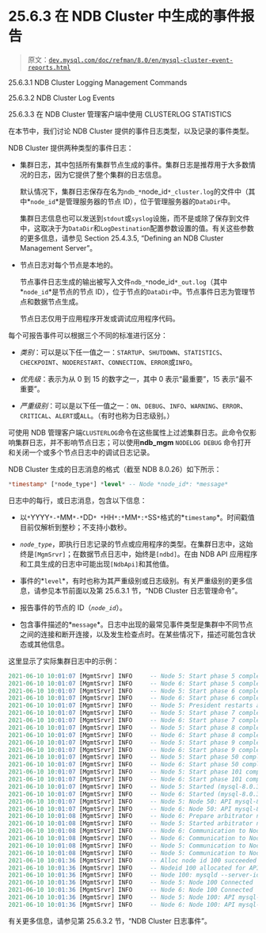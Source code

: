 # 25.6.3 在 NDB Cluster 中生成的事件报告

> 原文：[`dev.mysql.com/doc/refman/8.0/en/mysql-cluster-event-reports.html`](https://dev.mysql.com/doc/refman/8.0/en/mysql-cluster-event-reports.html)

25.6.3.1 NDB Cluster Logging Management Commands

25.6.3.2 NDB Cluster Log Events

25.6.3.3 在 NDB Cluster 管理客户端中使用 CLUSTERLOG STATISTICS

在本节中，我们讨论 NDB Cluster 提供的事件日志类型，以及记录的事件类型。

NDB Cluster 提供两种类型的事件日志：

+   集群日志，其中包括所有集群节点生成的事件。集群日志是推荐用于大多数情况的日志，因为它提供了整个集群的日志信息。

    默认情况下，集群日志保存在名为`ndb_*`node_id`*_cluster.log`的文件中（其中*`node_id`*是管理服务器的节点 ID），位于管理服务器的`DataDir`中。

    集群日志信息也可以发送到`stdout`或`syslog`设施，而不是或除了保存到文件中，这取决于为`DataDir`和`LogDestination`配置参数设置的值。有关这些参数的更多信息，请参见 Section 25.4.3.5, “Defining an NDB Cluster Management Server”。

+   节点日志对每个节点是本地的。

    节点事件日志生成的输出被写入文件`ndb_*`node_id`*_out.log`（其中*`node_id`*是节点的节点 ID），位于节点的`DataDir`中。节点事件日志为管理节点和数据节点生成。

    节点日志仅用于应用程序开发或调试应用程序代码。

每个可报告事件可以根据三个不同的标准进行区分：

+   *类别*：可以是以下任一值之一：`STARTUP`、`SHUTDOWN`、`STATISTICS`、`CHECKPOINT`、`NODERESTART`、`CONNECTION`、`ERROR`或`INFO`。

+   *优先级*：表示为从 0 到 15 的数字之一，其中 0 表示“最重要”，15 表示“最不重要”。

+   *严重级别*：可以是以下任一值之一：`ON`、`DEBUG`、`INFO`、`WARNING`、`ERROR`、`CRITICAL`、`ALERT`或`ALL`。（有时也称为日志级别。）

可使用 NDB 管理客户端`CLUSTERLOG`命令在这些属性上过滤集群日志。此命令仅影响集群日志，并不影响节点日志；可以使用**ndb_mgm** `NODELOG DEBUG` 命令打开和关闭一个或多个节点日志中的调试日志记录。

NDB Cluster 生成的日志消息的格式（截至 NDB 8.0.26）如下所示：

```sql
*timestamp* [*node_type*] *level* -- Node *node_id*: *message*
```

日志中的每行，或日志消息，包含以下信息：

+   以`*`YYYY`*-*`MM`*-*`DD`* *`HH`*:*`MM`*:*`SS`*`格式的*`timestamp`*。时间戳值目前仅解析到整秒；不支持小数秒。

+   *`node_type`*，即执行日志记录的节点或应用程序的类型。在集群日志中，这始终是`[MgmSrvr]`；在数据节点日志中，始终是`[ndbd]`。在由 NDB API 应用程序和工具生成的日志中可能出现`[NdbApi]`和其他值。

+   事件的*`level`*，有时也称为其严重级别或日志级别。有关严重级别的更多信息，请参见本节前面以及第 25.6.3.1 节，“NDB Cluster 日志管理命令”。

+   报告事件的节点的 ID（*`node_id`*）。

+   包含事件描述的*`message`*。日志中出现的最常见事件类型是集群中不同节点之间的连接和断开连接，以及发生检查点时。在某些情况下，描述可能包含状态或其他信息。

这里显示了实际集群日志中的示例：

```sql
2021-06-10 10:01:07 [MgmtSrvr] INFO     -- Node 5: Start phase 5 completed (system restart)
2021-06-10 10:01:07 [MgmtSrvr] INFO     -- Node 6: Start phase 5 completed (system restart)
2021-06-10 10:01:07 [MgmtSrvr] INFO     -- Node 5: Start phase 6 completed (system restart)
2021-06-10 10:01:07 [MgmtSrvr] INFO     -- Node 6: Start phase 6 completed (system restart)
2021-06-10 10:01:07 [MgmtSrvr] INFO     -- Node 5: President restarts arbitration thread [state=1]
2021-06-10 10:01:07 [MgmtSrvr] INFO     -- Node 5: Start phase 7 completed (system restart)
2021-06-10 10:01:07 [MgmtSrvr] INFO     -- Node 6: Start phase 7 completed (system restart)
2021-06-10 10:01:07 [MgmtSrvr] INFO     -- Node 5: Start phase 8 completed (system restart)
2021-06-10 10:01:07 [MgmtSrvr] INFO     -- Node 6: Start phase 8 completed (system restart)
2021-06-10 10:01:07 [MgmtSrvr] INFO     -- Node 5: Start phase 9 completed (system restart)
2021-06-10 10:01:07 [MgmtSrvr] INFO     -- Node 6: Start phase 9 completed (system restart)
2021-06-10 10:01:07 [MgmtSrvr] INFO     -- Node 5: Start phase 50 completed (system restart)
2021-06-10 10:01:07 [MgmtSrvr] INFO     -- Node 6: Start phase 50 completed (system restart)
2021-06-10 10:01:07 [MgmtSrvr] INFO     -- Node 5: Start phase 101 completed (system restart)
2021-06-10 10:01:07 [MgmtSrvr] INFO     -- Node 6: Start phase 101 completed (system restart)
2021-06-10 10:01:07 [MgmtSrvr] INFO     -- Node 5: Started (mysql-8.0.35 ndb-8.0.35)
2021-06-10 10:01:07 [MgmtSrvr] INFO     -- Node 6: Started (mysql-8.0.35 ndb-8.0.35)
2021-06-10 10:01:07 [MgmtSrvr] INFO     -- Node 5: Node 50: API mysql-8.0.35 ndb-8.0.35
2021-06-10 10:01:07 [MgmtSrvr] INFO     -- Node 6: Node 50: API mysql-8.0.35 ndb-8.0.35
2021-06-10 10:01:08 [MgmtSrvr] INFO     -- Node 6: Prepare arbitrator node 50 [ticket=75fd00010fa8b608]
2021-06-10 10:01:08 [MgmtSrvr] INFO     -- Node 5: Started arbitrator node 50 [ticket=75fd00010fa8b608]
2021-06-10 10:01:08 [MgmtSrvr] INFO     -- Node 6: Communication to Node 100 opened
2021-06-10 10:01:08 [MgmtSrvr] INFO     -- Node 6: Communication to Node 101 opened
2021-06-10 10:01:08 [MgmtSrvr] INFO     -- Node 5: Communication to Node 100 opened
2021-06-10 10:01:08 [MgmtSrvr] INFO     -- Node 5: Communication to Node 101 opened
2021-06-10 10:01:36 [MgmtSrvr] INFO     -- Alloc node id 100 succeeded
2021-06-10 10:01:36 [MgmtSrvr] INFO     -- Nodeid 100 allocated for API at 127.0.0.1
2021-06-10 10:01:36 [MgmtSrvr] INFO     -- Node 100: mysqld --server-id=1
2021-06-10 10:01:36 [MgmtSrvr] INFO     -- Node 5: Node 100 Connected
2021-06-10 10:01:36 [MgmtSrvr] INFO     -- Node 6: Node 100 Connected
2021-06-10 10:01:36 [MgmtSrvr] INFO     -- Node 5: Node 100: API mysql-8.0.35 ndb-8.0.35
2021-06-10 10:01:36 [MgmtSrvr] INFO     -- Node 6: Node 100: API mysql-8.0.35 ndb-8.0.35
```

有关更多信息，请参见第 25.6.3.2 节，“NDB Cluster 日志事件”。
